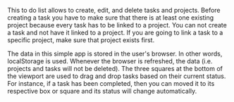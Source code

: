 This to do list allows to create, edit, and delete tasks and projects. Before creating a task you have to make sure that there is at least one existing project because every task has to be linked to a project. You can not create a task and not have it linked to a project. If you are going to link a task to a specific project, make sure that project exists first. 

The data in this simple app is stored in the user's browser. In other words, localStorage is used. Whenever the browser is refreshed, the data (i.e. projects and tasks will not be deleted). The three squares at the bottom of the viewport are used to drag and drop tasks based on their current status. For instance, if a task has been completed, then you can moved it to its respective box or square and its status will change automatically. 
